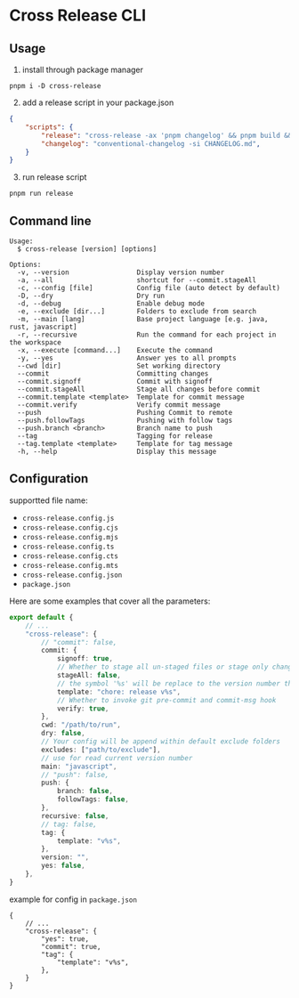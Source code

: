 # Cross Release CLI

## Usage

1. install through package manager

```shell
pnpm i -D cross-release
```

2. add a release script in your package.json

```json
{
    "scripts": {
        "release": "cross-release -ax 'pnpm changelog' && pnpm build && pnpm -r publish",
        "changelog": "conventional-changelog -si CHANGELOG.md",
    }
}
```

3. run release script

```shell
pnpm run release
```

## Command line

```
Usage:
  $ cross-release [version] [options]

Options:
  -v, --version                 Display version number
  -a, --all                     shortcut for --commit.stageAll
  -c, --config [file]           Config file (auto detect by default)
  -D, --dry                     Dry run
  -d, --debug                   Enable debug mode
  -e, --exclude [dir...]        Folders to exclude from search
  -m, --main [lang]             Base project language [e.g. java, rust, javascript]
  -r, --recursive               Run the command for each project in the workspace
  -x, --execute [command...]    Execute the command
  -y, --yes                     Answer yes to all prompts
  --cwd [dir]                   Set working directory
  --commit                      Committing changes
  --commit.signoff              Commit with signoff
  --commit.stageAll             Stage all changes before commit
  --commit.template <template>  Template for commit message
  --commit.verify               Verify commit message
  --push                        Pushing Commit to remote
  --push.followTags             Pushing with follow tags
  --push.branch <branch>        Branch name to push
  --tag                         Tagging for release
  --tag.template <template>     Template for tag message
  -h, --help                    Display this message
```

## Configuration

supportted file name:

- `cross-release.config.js`
- `cross-release.config.cjs`
- `cross-release.config.mjs`
- `cross-release.config.ts`
- `cross-release.config.cts`
- `cross-release.config.mts`
- `cross-release.config.json`
- `package.json`

Here are some examples that cover all the parameters:

```ts
export default {
    // ...
    "cross-release": {
        // "commit": false,
        commit: {
            signoff: true,
            // Whether to stage all un-staged files or stage only changed files
            stageAll: false,
            // the symbol '%s' will be replace to the version number that you specified
            template: "chore: release v%s",
            // Whether to invoke git pre-commit and commit-msg hook
            verify: true,
        },
        cwd: "/path/to/run",
        dry: false,
        // Your config will be append within default exclude folders
        excludes: ["path/to/exclude"],
        // use for read current version number
        main: "javascript",
        // "push": false,
        push: {
            branch: false,
            followTags: false,
        },
        recursive: false,
        // tag: false,
        tag: {
            template: "v%s",
        },
        version: "",
        yes: false,
    },
}
```

example for config in `package.json`

```jsonc
{
    // ...
    "cross-release": {
        "yes": true,
        "commit": true,
        "tag": {
            "template": "v%s",
        },
    }
}
```
